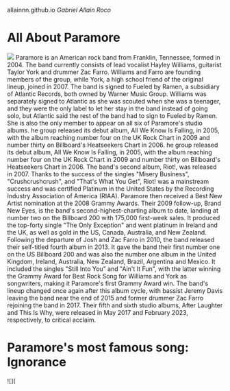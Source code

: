  allainnn.github.io
*Gabriel Allain Roco*                               
# All About Paramore
![](https://best-fit.transforms.svdcdn.com/production/portraits/PARAMORE-TLOBF-2_Lead_best_fit_exclusive.jpeg?w=1200&h=800&q=100&auto=format&fit=crop&dm=1675630672&s=1ef53483fbdcbedd88c05d8e7e787868)
Paramore is an American rock band from Franklin, Tennessee, formed in 2004. The band currently consists of lead vocalist Hayley Williams, guitarist Taylor York and drummer Zac Farro. Williams and Farro are founding members of the group, while York, a high school friend of the original lineup, joined in 2007. The band is signed to Fueled by Ramen, a subsidiary of Atlantic Records, both owned by Warner Music Group. Williams was separately signed to Atlantic as she was scouted when she was a teenager, and they were the only label to let her stay in the band instead of going solo, but Atlantic said the rest of the band had to sign to Fueled by Ramen. She is also the only member to appear on all six of Paramore's studio albums. he group released its debut album, All We Know Is Falling, in 2005, with the album reaching number four on the UK Rock Chart in 2009 and number thirty on Billboard's Heatseekers Chart in 2006. he group released its debut album, All We Know Is Falling, in 2005, with the album reaching number four on the UK Rock Chart in 2009 and number thirty on Billboard's Heatseekers Chart in 2006. The band's second album, Riot!, was released in 2007. Thanks to the success of the singles "Misery Business", "Crushcrushcrush", and "That's What You Get", Riot! was a mainstream success and was certified Platinum in the United States by the Recording Industry Association of America (RIAA). Paramore then received a Best New Artist nomination at the 2008 Grammy Awards. Their 2009 follow-up, Brand New Eyes, is the band's second-highest-charting album to date, landing at number two on the Billboard 200 with 175,000 first-week sales. It produced the top-forty single "The Only Exception" and went platinum in Ireland and the UK, as well as gold in the US, Canada, Australia, and New Zealand. Following the departure of Josh and Zac Farro in 2010, the band released their self-titled fourth album in 2013. It gave the band their first number one on the US Billboard 200 and was also the number one album in the United Kingdom, Ireland, Australia, New Zealand, Brazil, Argentina and Mexico. It included the singles "Still Into You" and "Ain't It Fun", with the latter winning the Grammy Award for Best Rock Song for Williams and York as songwriters, making it Paramore's first Grammy Award win. The band's lineup changed once again after this album cycle, with bassist Jeremy Davis leaving the band near the end of 2015 and former drummer Zac Farro rejoining the band in 2017. Their fifth and sixth studio albums, After Laughter and This Is Why, were released in May 2017 and February 2023, respectively, to critical acclaim.
# Paramore's most famous song: Ignorance
![](

